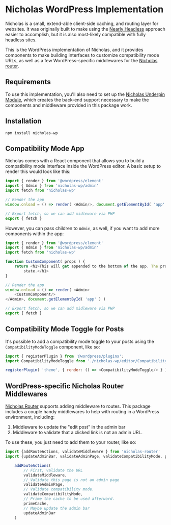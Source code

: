 # Nicholas WordPress Implementation

Nicholas is a small, extend-able client-side caching, and routing layer for websites. It was originally built to make
using
the [Nearly Headless](https://www.wpdev.academy/concepts/headless-wordpress-is-overrated-a-case-for-the-nearly-headless-web-app/)
approach easier to accomplish, but it is also most-likely compatible with fully headless sites.

This is the WordPress implementation of Nicholas, and it provides components to make building interfaces to customize
compatibility mode URLs, as well as a few WordPress-specific middlewares for
the [Nicholas router](https://github.com/nicholas-wordpress/router).

## Requirements

To use this implementation, you'll also need to set up
the [Nicholas Underpin Module](https://github.com/nicholas-wordpress/underpin-module), which creates the back-end
support necessary to make the components and middleware provided in this package work.

## Installation

`npm install nicholas-wp`

## Compatibility Mode App

Nicholas comes with a React component that allows you to build a compatibility mode interface inside the WordPress
editor. A basic setup to render this would look like this:

```javascript
import { render } from '@wordpress/element'
import { Admin } from 'nicholas-wp/admin'
import fetch from 'nicholas-wp'

// Render the app
window.onload = () => render( <Admin/>, document.getElementById( 'app' ) )

// Export fetch, so we can add midleware via PHP
export { fetch }
```

However, you can pass children to `Admin`, as well, if you want to add more components within the app:

```javascript
import { render } from '@wordpress/element'
import { Admin } from 'nicholas-wp/admin'
import fetch from 'nicholas-wp'

function CustomComponent( props ) {
	return <h1>This will get appended to the bottom of the app. The props contain items needed to update the app's
		state.</h1>
}

// Render the app
window.onload = () => render( <Admin>
	<CustomComponent/>
</Admin>, document.getElementById( 'app' ) )

// Export fetch, so we can add midleware via PHP
export { fetch }
```

## Compatibility Mode Toggle for Posts

It's possible to add a compatibility mode toggle to your posts using the `CompatibilityModeToggle` component, like so:

```javascript
import { registerPlugin } from '@wordpress/plugins';
import CompatibilityModeToggle from './nicholas-wp/editor/CompatibilityModeToggle'

registerPlugin( 'theme', { render: () => <CompatibilityModeToggle/> } );
```

## WordPress-specific Nicholas Router Middlewares

[Nicholas Router]() supports adding middleware to routes. This package includes a couple handy middlewares to help with
routing in a WordPress environment, including:

1. Middleware to update the "edit post" in the admin bar
2. Middleware to validate that a clicked link is not an admin URL.

To use these, you just need to add them to your router, like so:

```javascript
import {addRouteActions, validateMiddleware } from 'nicholas-router'
import {updateAdminBar, validateAdminPage, validateCompatibilityMode, primeCache} from 'nicholas-wp/middlewares'

	addRouteActions(
		// First, validate the URL
		validateMiddleware,
		// Validate this page is not an admin page
		validateAdminPage,
        // Validate compatibility mode.
        validateCompatibilityMode,
        // Prime the cache to be used afterward.
        primeCache,
		// Maybe update the admin bar
		updateAdminBar
	)
```